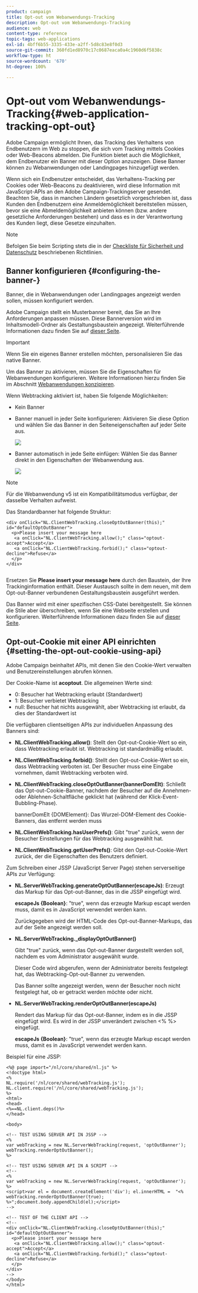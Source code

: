 ```yaml
---
product: campaign
title: Opt-out vom Webanwendungs-Tracking
description: Opt-out vom Webanwendungs-Tracking
audience: web
content-type: reference
topic-tags: web-applications
exl-id: 4bff6b55-3335-433e-a2ff-5d8c83e8f0d3
source-git-commit: 360fd1ed8970c17c0687eaca0a4c1960d6f5838c
workflow-type: ht
source-wordcount: '670'
ht-degree: 100%

---
```


# Opt-out vom Webanwendungs-Tracking{#web-application-tracking-opt-out}

Adobe Campaign ermöglicht Ihnen, das Tracking des Verhaltens von Endbenutzern im Web zu stoppen, die sich vom Tracking mittels Cookies oder Web-Beacons abmelden. Die Funktion bietet auch die Möglichkeit, dem Endbenutzer ein Banner mit dieser Option anzuzeigen. Diese Banner können zu Webanwendungen oder Landingpages hinzugefügt werden.

Wenn sich ein Endbenutzer entscheidet, das Verhaltens-Tracking per Cookies oder Web-Beacons zu deaktivieren, wird diese Information mit JavaScript-APIs an den Adobe Campaign-Trackingserver gesendet. Beachten Sie, dass in manchen Ländern gesetzlich vorgeschrieben ist, dass Kunden den Endbenutzern eine Anmeldemöglichkeit bereitstellen müssen, bevor sie eine Abmeldemöglichkeit anbieten können (bzw. andere gesetzliche Anforderungen bestehen) und dass es in der Verantwortung des Kunden liegt, diese Gesetze einzuhalten.

>[!NOTE]
>
>Befolgen Sie beim Scripting stets die in der [Checkliste für Sicherheit und Datenschutz](https://helpx.adobe.com/de/campaign/kb/acc-security.html#dev) beschriebenen Richtlinien.

## Banner konfigurieren {#configuring-the-banner-}

Banner, die in Webanwendungen oder Landingpages angezeigt werden sollen, müssen konfiguriert werden.

Adobe Campaign stellt ein Musterbanner bereit, das Sie an Ihre Anforderungen anpassen müssen. Diese Bannerversion wird im Inhaltsmodell-Ordner als Gestaltungsbaustein angezeigt. Weiterführende Informationen dazu finden Sie auf [dieser Seite](../../delivery/using/personalization-blocks.md).

>[!IMPORTANT]
>
>Wenn Sie ein eigenes Banner erstellen möchten, personalisieren Sie das native Banner.

Um das Banner zu aktivieren, müssen Sie die Eigenschaften für Webanwendungen konfigurieren. Weitere Informationen hierzu finden Sie im Abschnitt [Webanwendungen konzipieren](designing-a-web-application.md).

Wenn Webtracking aktiviert ist, haben Sie folgende Möglichkeiten:

* Kein Banner
* Banner manuell in jeder Seite konfigurieren: Aktivieren Sie diese Option und wählen Sie das Banner in den Seiteneigenschaften auf jeder Seite aus.

   ![](assets/pageproperties.png)

* Banner automatisch in jede Seite einfügen: Wählen Sie das Banner direkt in den Eigenschaften der Webanwendung aus.

   ![](assets/optoutconfig.png)

>[!NOTE]
>
>Für die Webanwendung v5 ist ein Kompatibilitätsmodus verfügbar, der dasselbe Verhalten aufweist.

Das Standardbanner hat folgende Struktur:

```
<div onClick="NL.ClientWebTracking.closeOptOutBanner(this);" id="defaultOptOutBanner">
  <p>Please insert your message here
   <a onClick="NL.ClientWebTracking.allow();" class="optout-accept">Accept</a>
   <a onClick="NL.ClientWebTracking.forbid();" class="optout-decline">Refuse</a>
  </p>
</div>
      
```

Ersetzen Sie **Please insert your message here** durch den Baustein, der Ihre Trackinginformation enthält. Dieser Austausch sollte in dem neuen, mit dem Opt-out-Banner verbundenen Gestaltungsbaustein ausgeführt werden.

Das Banner wird mit einer spezifischen CSS-Datei bereitgestellt. Sie können die Stile aber überschreiben, wenn Sie eine Webseite erstellen und konfigurieren. Weiterführende Informationen dazu finden Sie auf [dieser Seite](content-editor-interface.md).

## Opt-out-Cookie mit einer API einrichten {#setting-the-opt-out-cookie-using-api}

Adobe Campaign beinhaltet APIs, mit denen Sie den Cookie-Wert verwalten und Benutzereinstellungen abrufen können.

Der Cookie-Name ist **acoptout**. Die allgemeinen Werte sind:

* 0: Besucher hat Webtracking erlaubt (Standardwert)
* 1: Besucher verbietet Webtracking
* null: Besucher hat nichts ausgewählt, aber Webtracking ist erlaubt, da dies der Standardwert ist

Die verfügbaren clientseitigen APIs zur individuellen Anpassung des Banners sind:

* **NL.ClientWebTracking.allow()**: Stellt den Opt-out-Cookie-Wert so ein, dass Webtracking erlaubt ist. Webtracking ist standardmäßig erlaubt.
* **NL.ClientWebTracking.forbid()**: Stellt den Opt-out-Cookie-Wert so ein, dass Webtracking verboten ist. Der Besucher muss eine Eingabe vornehmen, damit Webtracking verboten wird.
* **NL.ClientWebTracking.closeOptOutBanner(bannerDomElt)**: Schließt das Opt-out-Cookie-Banner, nachdem der Besucher auf die Annehmen- oder Ablehnen-Schaltfläche geklickt hat (während der Klick-Event-Bubbling-Phase).

   bannerDomElt {DOMElement}: Das Wurzel-DOM-Element des Cookie-Banners, das entfernt werden muss

* **NL.ClientWebTracking.hasUserPrefs()**: Gibt &quot;true&quot; zurück, wenn der Besucher Einstellungen für das Webtracking ausgewählt hat.
* **NL.ClientWebTracking.getUserPrefs()**: Gibt den Opt-out-Cookie-Wert zurück, der die Eigenschaften des Benutzers definiert.

Zum Schreiben einer JSSP (JavaScript Server Page) stehen serverseitige APIs zur Verfügung:

* **NL.ServerWebTracking.generateOptOutBanner(escapeJs)**: Erzeugt das Markup für das Opt-out-Banner, das in die JSSP eingefügt wird.

   **escapeJs {Boolean}**: &quot;true&quot;, wenn das erzeugte Markup escapt werden muss, damit es in JavaScript verwendet werden kann.

   Zurückgegeben wird der HTML-Code des Opt-out-Banner-Markups, das auf der Seite angezeigt werden soll.

* **NL.ServerWebTracking._displayOptOutBanner()**

   Gibt &quot;true&quot; zurück, wenn das Opt-out-Banner dargestellt werden soll, nachdem es vom Administrator ausgewählt wurde.

   Dieser Code wird abgerufen, wenn der Administrator bereits festgelegt hat, das Webtracking-Opt-out-Banner zu verwenden.

   Das Banner sollte angezeigt werden, wenn der Besucher noch nicht festgelegt hat, ob er getrackt werden möchte oder nicht.

* **NL.ServerWebTracking.renderOptOutBanner(escapeJs)**

   Rendert das Markup für das Opt-out-Banner, indem es in die JSSP eingefügt wird. Es wird in der JSSP unverändert zwischen &lt;% %> eingefügt.

   **escapeJs {Boolean}**: &quot;true&quot;, wenn das erzeugte Markup escapt werden muss, damit es in JavaScript verwendet werden kann.

Beispiel für eine JSSP:

```
<%@ page import="/nl/core/shared/nl.js" %>
<!doctype html>
<%
NL.require('/nl/core/shared/webTracking.js');
NL.client.require('/nl/core/shared/webTracking.js');
%>
<html>
<head>
<%==NL.client.deps()%>
</head>

<body>

<!-- TEST USING SERVER API IN JSSP -->
<% 
var webTracking = new NL.ServerWebTracking(request, 'optOutBanner');
webTracking.renderOptOutBanner();
%>

<!-- TEST USING SERVER API IN A SCRIPT -->
<!--
<% 
var webTracking = new NL.ServerWebTracking(request, 'optOutBanner');
%>
<script>var el = document.createElement('div'); el.innerHTML =  "<% webTracking.renderOptOutBanner(true); %>";document.body.appendChild(el);</script>
-->

<!-- TEST OF THE CLIENT API -->
<!--
<div onClick="NL.ClientWebTracking.closeOptOutBanner(this);" id="defaultOptOutBanner">
  <p>Please insert your message here
   <a onClick="NL.ClientWebTracking.allow();" class="optout-accept">Accept</a>
   <a onClick="NL.ClientWebTracking.forbid();" class="optout-decline">Refuse</a>
  </p>
</div>
-->
</body>
</html>
```
